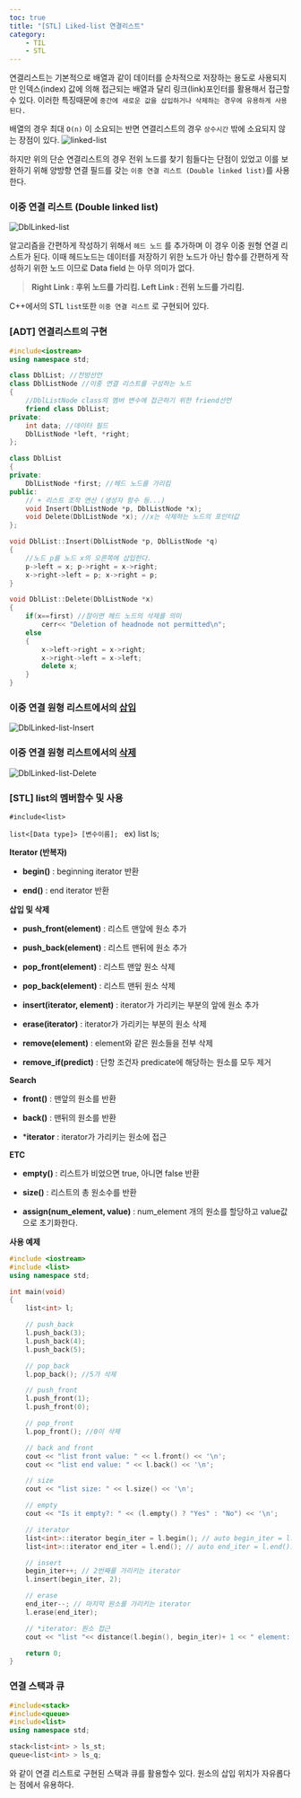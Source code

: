 ```yaml
---
toc: true
title: "[STL] Liked-list 연결리스트"
category: 
    - TIL
    - STL
---
```


연결리스트는 기본적으로 배열과 같이 데이터를 순차적으로 저장하는 용도로 사용되지만 인덱스(index) 값에 의해 접근되는 배열과 달리 링크(link)포인터를 활용해서 접근할수 있다. 이러한 특징때문에 ```중간에 새로운 값을 삽입하거나 삭제하는 경우에 유용하게 사용된다.``` 

배열의 경우 최대 ```O(n)``` 이 소요되는 반면 연결리스트의 경우 ```상수시간``` 밖에 소요되지 않는 장점이 있다.
![linked-list](/assets/images/linked-list.png "단순 연결 리스트")

하지만 위의 단순 연결리스트의 경우 전위 노드를 찾기 힘들다는 단점이 있었고 이를 보완하기 위해 양방향 연결 필드를 갖는 ```이중 연결 리스트 (Double linked list)```를 사용한다.

### 이중 연결 리스트 (Double linked list)

![DblLinked-list](/assets/images/DblLinked-list.png "이중 연결 리스트")

알고리즘을 간편하게 작성하기 위해서 ```헤드 노드``` 를 추가하며 이 경우 이중 원형 연결 리스트가 된다. 이때 헤드노드는 데이터를 저장하기 위한 노드가 아닌 함수를 간편하게 작성하기 위한 노드 이므로 Data field 는 아무 의미가 없다.
> <b>Right Link : 후위 노드를 가리킴.
Left Link : 전위 노드를 가리킴.</b>

C++에서의 STL ```list```또한 ```이중 연결 리스트``` 로 구현되어 있다.

### [ADT] 연결리스트의 구현
```cpp
#include<iostream>
using namespace std;

class DblList; //전방선언
class DblListNode //이중 연결 리스트를 구성하는 노드 
{
    //DblListNode class의 멤버 변수에 접근하기 위한 friend선언
    friend class DblList; 
private:
    int data; //데이터 필드
    DblListNode *left, *right;
};

class DblList
{
private:
    DblListNode *first; //헤드 노드를 가리킴
public:
    // + 리스트 조작 연산 (생성자 함수 등...)
    void Insert(DblListNode *p, DblListNode *x);
    void Delete(DblListNode *x); //x는 삭제하는 노드의 포인터값
};

void DblList::Insert(DblListNode *p, DblListNode *q)
{
    //노드 p를 노드 x의 오른쪽에 삽입한다.
    p->left = x; p->right = x->right;
    x->right->left = p; x->right = p;
}

void DblList::Delete(DblListNode *x)
{
    if(x==first) //참이면 헤드 노드의 삭제를 의미
        cerr<< "Deletion of headnode not permitted\n";
    else
    {
        x->left->right = x->right;
        x->right->left = x->left;
        delete x;
    }
}
```

### 이중 연결 원형 리스트에서의 <u>삽입</u>

![DblLinked-list-Insert](/assets/images/DblLinked-list-Insert.png "이중 연결 리스트 삽입")

### 이중 연결 원형 리스트에서의 <u>삭제</u>

![DblLinked-list-Delete](/assets/images/DblLinked-list-Delete.png "이중 연결 리스트 삭제")

### [STL] list의 멤버함수 및 사용

```#include<list>``` 

```list<[Data type]> [변수이름]; ```
ex) list<int> ls;

**Iterator (반복자)**

- **begin()** : beginning iterator 반환

- **end()** : end iterator 반환

**삽입 및 삭제**

- **push_front(element)** : 리스트 맨앞에 원소 추가

- **push_back(element)** : 리스트 맨뒤에 원소 추가

- **pop_front(element)** : 리스트 맨앞 원소 삭제

- **pop_back(element)** : 리스트 맨뒤 원소 삭제

- **insert(iterator, element)** : iterator가 가리키는 부분의 앞에 원소 추가

- **erase(iterator)** : iterator가 가리키는 부분의 원소 삭제

- **remove(element)** : element와 같은 원소들을 전부 삭제

- **remove_if(predict)** : 단항 조건자 predicate에 해당하는 원소를 모두 제거

**Search**

- **front()** : 맨앞의 원소를 반환

- **back()** : 맨뒤의 원소를 반환

- ***iterator** : iterator가 가리키는 원소에 접근

**ETC**

-  **empty()** : 리스트가 비었으면 true, 아니면 false 반환

- **size()** : 리스트의 총 원소수를 반환

- **assign(num_element, value)** : num_element 개의 원소를 할당하고 value값으로 초기화한다.

**사용 예제**

```cpp
#include <iostream>
#include <list>
using namespace std;

int main(void)
{
	list<int> l;

	// push_back
	l.push_back(3);
	l.push_back(4);
	l.push_back(5);

	// pop_back
	l.pop_back(); //5가 삭제

	// push_front
	l.push_front(1);
	l.push_front(0);

	// pop_front
	l.pop_front(); //0이 삭제

	// back and front
	cout << "list front value: " << l.front() << '\n';
	cout << "list end value: " << l.back() << '\n';

	// size
	cout << "list size: " << l.size() << '\n';

	// empty
	cout << "Is it empty?: " << (l.empty() ? "Yes" : "No") << '\n';

	// iterator
	list<int>::iterator begin_iter = l.begin(); // auto begin_iter = l.begin()도 가능
	list<int>::iterator end_iter = l.end(); // auto end_iter = l.end()도 가능

	// insert
	begin_iter++; // 2번째를 가리키는 iterator
	l.insert(begin_iter, 2);

	// erase
	end_iter--; // 마지막 원소를 가리키는 iterator
	l.erase(end_iter);

	// *iterator: 원소 접근
	cout << "list "<< distance(l.begin(), begin_iter)+ 1 << " element: " << *begin_iter << '\n';

	return 0;
}
```

### 연결 스택과 큐
```cpp
#include<stack>
#include<queue>
#include<list>
using namespace std;

stack<list<int> > ls_st;
queue<list<int> > ls_q;
```
와 같이 연결 리스트로 구현된 스택과 큐를 활용할수 있다.
원소의 삽입 위치가 자유롭다는 점에서 유용하다.

